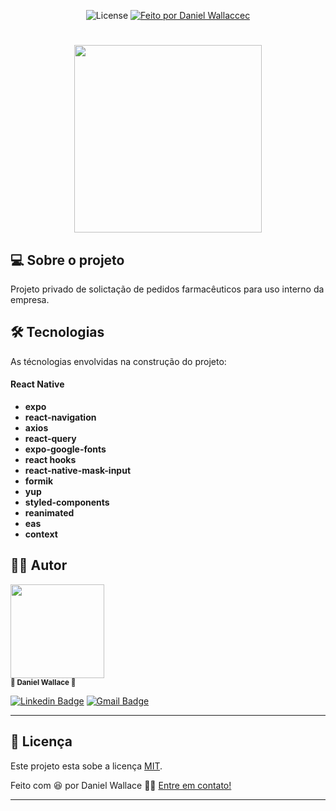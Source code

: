 <p align="center">
  <img alt="License" src="https://img.shields.io/badge/license-MIT-brightgreen?style=for-the-badge">

  <a href="https://github.com/danielwsilva">
    <img alt="Feito por Daniel Wallaccec" src="https://img.shields.io/badge/feito%20por-danielwsilva-%237519C1?style=for-the-badge&logo=github">
  </a>
</p>

<h1 align="center">
  <img src="./ms-santos-sistemas.gif" width="300px"><br> 
</h1>

## 💻 Sobre o projeto

Projeto privado de solictação de pedidos farmacêuticos para uso interno da empresa.

## 🛠 Tecnologias

As técnologias envolvidas na construção do projeto:

#### React Native

- **expo**
- **react-navigation**
- **axios**
- **react-query**
- **expo-google-fonts**
- **react hooks**
- **react-native-mask-input**
- **formik**
- **yup**
- **styled-components**
- **reanimated**
- **eas**
- **context**


## 🦸‍♂️ **Autor**

<p>
<kbd>
 <img src="https://avatars.githubusercontent.com/u/49720616?s=460&u=f377fae2c3a34e88ec79b138ad3b9aa980f013c6&v=4" width="150px;" alt=""/>
 </kbd>
 <br />
 <sub><strong>🌟 Daniel Wallace 🌟</strong></sub>
</p>

[![Linkedin Badge](https://img.shields.io/badge/-Daniel-blue?style=for-the-badge&logo=Linkedin&logoColor=white&link=https://www.linkedin.com/in/daniel-wallace-1b9280b2/)](https://www.linkedin.com/in/daniel-wallace-1b9280b2/)
[![Gmail Badge](https://img.shields.io/badge/-danielwllace@gmail.com-c14438?style=for-the-badge&logo=Gmail&logoColor=white&link=mailto:danielwllace@gmail.com)](mailto:danielwllacec@gmail.com)

---

## 📝 Licença

Este projeto esta sobe a licença [MIT](./LICENSE).

Feito com :satisfied: por Daniel Wallace 👋🏽 [Entre em contato!](https://www.linkedin.com/in/daniel-wallace-1b9280b2/)

---
